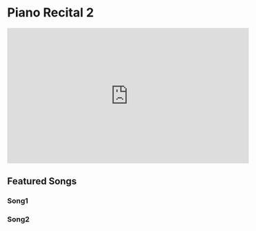 # Piano Recital 2

<iframe width="560" height="315" src="https://www.youtube.com/embed/ewkAtXtXXPA" title="YouTube video player" frameborder="0" allow="accelerometer; autoplay; clipboard-write; encrypted-media; gyroscope; picture-in-picture" allowfullscreen></iframe>

## Featured Songs

### Song1

### Song2